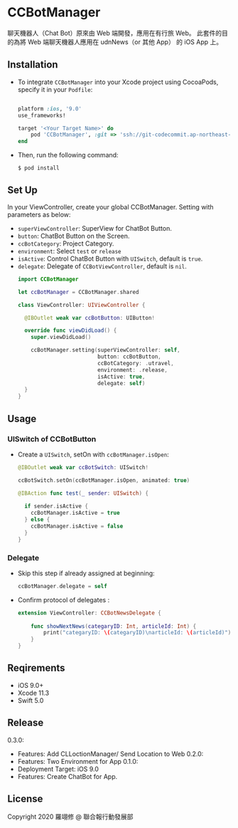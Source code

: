 # CCBotManager
聊天機器人（Chat Bot）原來由 Web 端開發，應用在有行旅 Web。
此套件的目的為將 Web 端聊天機器人應用在 udnNews（or 其他 App） 的 iOS App 上。


## Installation
- To integrate `CCBotManager` into your Xcode project using CocoaPods, specify it in your `Podfile`:
    ```ruby

    platform :ios, '9.0'
    use_frameworks!

    target '<Your Target Name>' do
        pod 'CCBotManager', :git => 'ssh://git-codecommit.ap-northeast-1.amazonaws.com/v1/repos/ios_lib_TTSManager', :tag => '版本號'
    end
    ```
- Then, run the following command:
    ```
    $ pod install
    ```


## Set Up
In your ViewController, create your global CCBotManager.
Setting with parameters as below:
- `superViewController`: SuperView for ChatBot Button.
- `button`: ChatBot Button on the Screen.
- `ccBotCategory`: Project Category.
- `environment`: Select `test` or `release`
- `isActive`: Control ChatBot Button with `UISwitch`, default is `true`.
- `delegate`: Delegate of `CCBotViewController`, default is `nil`.
    ```swift
    import CCBotManager

    let ccBotManager = CCBotManager.shared

    class ViewController: UIViewController {

      @IBOutlet weak var ccBotButton: UIButton!

      override func viewDidLoad() {
        super.viewDidLoad()

        ccBotManager.setting(superViewController: self,
                             button: ccBotButton,
                             ccBotCategory: .utravel,
                             environment: .release,
                             isActive: true,
                             delegate: self)
      }
    }
    ```


## Usage
### UISwitch of CCBotButton

- Create a `UISwitch`, setOn with `ccBotManager.isOpen`:
    ```swift
    @IBOutlet weak var ccBotSwitch: UISwitch!

    ccBotSwitch.setOn(ccBotManager.isOpen, animated: true)

    @IBAction func test(_ sender: UISwitch) {
        
      if sender.isActive {
        ccBotManager.isActive = true
      } else {
        ccBotManager.isActive = false
      }
    }
    ```

### Delegate
- Skip this step if already assigned at beginning:
    ```swift
    ccBotManager.delegate = self

    ```
- Confirm protocol of delegates :
    ```swift
    extension ViewController: CCBotNewsDelegate {
        
        func showNextNews(categaryID: Int, articleId: Int) {
            print("categaryID: \(categaryID)\narticleId: \(articleId)")
        }
    }
    
    ```
    

## Reqirements
- iOS 9.0+
- Xcode 11.3
- Swift 5.0


## Release

0.3.0:
- Features: Add CLLoctionManager/ Send Location to Web 
0.2.0:
- Features: Two Environment for App
0.1.0:
- Deployment Target: iOS 9.0
- Features: Create ChatBot for App.


## License
Copyright 2020 羅翊修 @ 聯合報行動發展部
